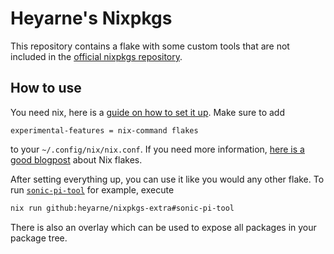 # Heyarne's Nixpkgs

This repository contains a flake with some custom tools that are not included in the [official nixpkgs repository](https://github.com/NixOS/nixpkgs/).

## How to use

You need nix, here is a [guide on how to set it up](https://nixos.org/download.html#download-nix). Make sure to add

```
experimental-features = nix-command flakes
```

to your `~/.config/nix/nix.conf`. If you need more information, [here is a good blogpost](https://christine.website/blog/nix-flakes-1-2022-02-21) about Nix flakes.

After setting everything up, you can use it like you would any other flake. To run [`sonic-pi-tool`](https://github.com/emlyn/sonic-pi-tool) for example, execute

``` bash
nix run github:heyarne/nixpkgs-extra#sonic-pi-tool
```

There is also an overlay which can be used to expose all packages in your package tree.
